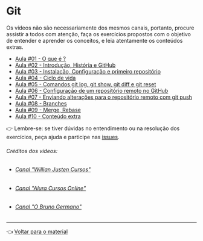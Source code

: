 # Git

Os vídeos não são necessariamente dos mesmos canais, portanto, procure assistir a todos com atenção, faça os exercícios propostos com o objetivo de entender e aprender os conceitos, e leia atentamente os conteúdos extras.

- [Aula #01 - O que é ?](aula01/aula.md)
- [Aula #02 - Introdução, História e GitHub](aula02/aula.md)
- [Aula #03 - Instalação, Configuração e primeiro repositório](aula03/aula.md)
- [Aula #04 - Ciclo de vida](aula04/aula.md)
- [Aula #05 - Comandos git log, git show, git diff e git reset](aula05/aula.md)
- [Aula #06 - Configuração de um repositório remoto no GitHub](aula06/aula.md)
- [Aula #07 - Enviando alterações para o repositório remoto com git push](aula07/aula.md)
- [Aula #08 - Branches](aula08/aula.md)
- [Aula #09 - Merge, Rebase](aula09/aula.md)
- [Aula #10 - Conteúdo extra](aula10/aula.md)

👉 Lembre-se: se tiver dúvidas no entendimento ou na resolução dos exercícios, peça ajuda e participe nas [issues](https://github.com/cwi-reset/edicao-04-level-1/issues).

###### _Créditos dos vídeos:_
 - ###### [Canal "Willian Justen Cursos"](https://www.youtube.com/c/WillianJustenCursos)
 - ###### [Canal "Alura Cursos Online"](https://www.youtube.com/channel/UCo7EHzKF2zDFWszw7Dg4mPw)
 - ###### [Canal "O Bruno Germano"](https://www.youtube.com/channel/UCBWbWViVqDHckknir8PIIdg)
 
---

👈 [Voltar para o material](../material.md)